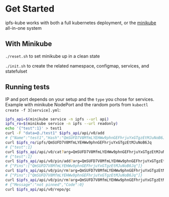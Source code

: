 Get Started
===========

ipfs-kube works with both a full kubernetes deployment, or the
[minikube](https://kubernetes.io/docs/getting-started-guides/minikube/)
all-in-one system

With Minikube
-------------

`./reset.sh` to set minikube up in a clean state

`./init.sh` to create the related namespace, configmap, services, and statefulset

Running tests
-------------

IP and port depends on your setup and the `type` you chose for services. Example with minikube NodePort and the random ports from `kubectl create -f 3[service].yml`:

```bash
ipfs_api=$(minikube service -n ipfs --url api)
ipfs_ro=$(minikube service -n ipfs --url readonly)
echo '{"test":1}' > test1
curl -F "data=@./test1" $ipfs_api/api/v0/add
# {"Name":"test1","Hash":"QmSUFD7V8MfmLYEHWw9phnGEFhrjuYxGTgzEtMJuNoB6Jq"}
curl $ipfs_ro/ipfs/QmSUFD7V8MfmLYEHWw9phnGEFhrjuYxGTgzEtMJuNoB6Jq
# {"test":1}
curl $ipfs_api/api/v0/cat?arg=QmSUFD7V8MfmLYEHWw9phnGEFhrjuYxGTgzEtMJuNoB6Jq
# {"test":1}
curl $ipfs_api/api/v0/pin/add?arg=QmSUFD7V8MfmLYEHWw9phnGEFhrjuYxGTgzEtMJuNoB6Jq
# {"Pins":["QmSUFD7V8MfmLYEHWw9phnGEFhrjuYxGTgzEtMJuNoB6Jq"]}
curl $ipfs_api/api/v0/pin/rm?arg=QmSUFD7V8MfmLYEHWw9phnGEFhrjuYxGTgzEtMJuNoB6Jq
# {"Pins":["QmSUFD7V8MfmLYEHWw9phnGEFhrjuYxGTgzEtMJuNoB6Jq"]}
curl $ipfs_api/api/v0/pin/rm?arg=QmSUFD7V8MfmLYEHWw9phnGEFhrjuYxGTgzEtMJuNoB6Jq
# {"Message":"not pinned","Code":0}
curl $ipfs_api/api/v0/repo/gc
``` 